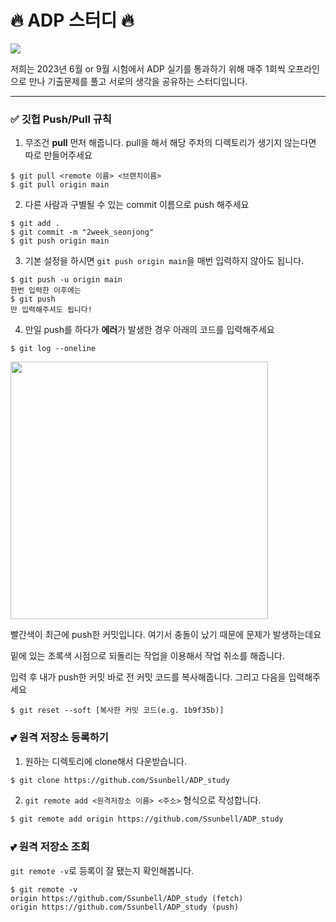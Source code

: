 # 🔥 ADP 스터디 🔥

<img src="https://user-images.githubusercontent.com/97590480/236661481-dfd98434-87a7-4942-81f0-d9e5ec7f8031.png">

저희는 2023년 6월 or 9월 시험에서 ADP 실기를 통과하기 위해 매주 1회씩 오프라인으로 만나 기출문제를 풀고 서로의 생각을 공유하는 스터디입니다.
___

### ✅ 깃헙 Push/Pull 규칙

1. 무조건 __pull__ 먼저 해줍니다. pull을 해서 해당 주차의 디렉토리가 생기지 않는다면 따로 만들어주세요

```
$ git pull <remote 이름> <브랜치이름>
$ git pull origin main
```

2. 다른 사람과 구별될 수 있는 commit 이름으로 push 해주세요
```
$ git add .
$ git commit -m "2week_seonjong"
$ git push origin main
```

3. 기본 설정을 하시면 `git push origin main`을 매번 입력하지 않아도 됩니다.
```
$ git push -u origin main
한번 입력한 이후에는
$ git push
만 입력해주셔도 됩니다!
```

4. 만일 push를 하다가 **에러**가 발생한 경우 아래의 코드를 입력해주세요
```
$ git log --oneline
```

<img width="412" src="https://user-images.githubusercontent.com/97590480/236659877-ebdf7588-4605-4139-a34d-d9e6fe7e1844.png">

빨간색이 최근에 push한 커밋입니다. 여기서 충돌이 났기 때문에 문제가 발생하는데요

밑에 있는 초록색 시점으로 되돌리는 작업을 이용해서 작업 취소를 해줍니다.

입력 후 내가 push한 커밋 바로 전 커밋 코드를 복사해줍니다. 그리고 다음을 입력해주세요
```
$ git reset --soft [복사한 커밋 코드(e.g. 1b9f35b)]
```

### 💕 원격 저장소 등록하기
1. 원하는 디렉토리에 clone해서 다운받습니다. 

```bash
$ git clone https://github.com/Ssunbell/ADP_study
```

2. `git remote add <원격저장소 이름> <주소>` 형식으로 작성합니다.

```bash
$ git remote add origin https://github.com/Ssunbell/ADP_study
```

### 💕 원격 저장소 조회


`git remote -v`로 등록이 잘 됐는지 확인해봅니다.
```
$ git remote -v
origin https://github.com/Ssunbell/ADP_study (fetch)
origin https://github.com/Ssunbell/ADP_study (push)